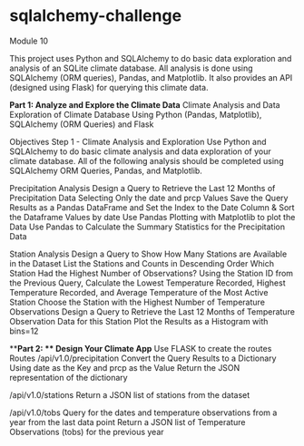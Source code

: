 # sqlalchemy-challenge
Module 10

This project uses Python and SQLAlchemy to do basic data exploration and analysis of an SQLite climate database. All analysis is done using SQLAlchemy (ORM queries), Pandas, and Matplotlib. It also provides an API (designed using Flask) for querying this climate data.

****Part 1:** Analyze and Explore the Climate Data**
Climate Analysis and Data Exploration of Climate Database Using Python (Pandas, Matplotlib), SQLAlchemy (ORM Queries) and Flask

Objectives
Step 1 - Climate Analysis and Exploration
Use Python and SQLAlchemy to do basic climate analysis and data exploration of your climate database. All of the following analysis should be completed using SQLAlchemy ORM Queries, Pandas, and Matplotlib.

Precipitation Analysis
Design a Query to Retrieve the Last 12 Months of Precipitation Data Selecting Only the date and prcp Values
Save the Query Results as a Pandas DataFrame and Set the Index to the Date Column & Sort the Dataframe Values by date
Use Pandas Plotting with Matplotlib to plot the Data
Use Pandas to Calculate the Summary Statistics for the Precipitation Data


Station Analysis
Design a Query to Show How Many Stations are Available in the Dataset
List the Stations and Counts in Descending Order
Which Station Had the Highest Number of Observations?
Using the Station ID from the Previous Query, Calculate the Lowest Temperature Recorded, Highest Temperature Recorded, and Average Temperature of the Most Active Station
Choose the Station with the Highest Number of Temperature Observations
Design a Query to Retrieve the Last 12 Months of Temperature Observation Data for this Station
Plot the Results as a Histogram with bins=12


****Part 2: ** Design Your Climate App**
Use FLASK to create the routes
Routes
/api/v1.0/precipitation
Convert the Query Results to a Dictionary Using date as the Key and prcp as the Value
Return the JSON representation of the dictionary


/api/v1.0/stations
Return a JSON list of stations from the dataset


/api/v1.0/tobs
Query for the dates and temperature observations from a year from the last data point
Return a JSON list of Temperature Observations (tobs) for the previous year
